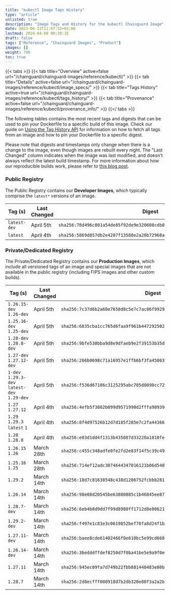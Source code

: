 ```yaml
---
title: "kubectl Image Tags History"
type: "article"
unlisted: true
description: "Image Tags and History for the kubectl Chainguard Image"
date: 2023-06-22T11:07:52+02:00
lastmod: 2024-04-08 00:38:35
draft: false
tags: ["Reference", "Chainguard Images", "Product"]
images: []
weight: 700
toc: true
---
```


{{< tabs >}}
{{< tab title="Overview" active=false url="/chainguard/chainguard-images/reference/kubectl/" >}}
{{< tab title="Details" active=false url="/chainguard/chainguard-images/reference/kubectl/image_specs/" >}}
{{< tab title="Tags History" active=true url="/chainguard/chainguard-images/reference/kubectl/tags_history/" >}}
{{< tab title="Provenance" active=false url="/chainguard/chainguard-images/reference/kubectl/provenance_info/" >}}
{{</ tabs >}}

The following tables contains the most recent tags and digests that can be used to pin your Dockerfile to a specific build of this image. Check our guide on [Using the Tag History API](/chainguard/chainguard-images/using-the-tag-history-api/) for information on how to fetch all tags from an image and how to pin your Dockerfile to a specific digest.

Please note that digests and timestamps only change when there is a change to the image, even though images are rebuilt every night. The "Last Changed" column indicates when the image was last modified, and doesn't always reflect the latest build timestamp. For more information about how our reproducible builds work, please refer to [this blog post](https://www.chainguard.dev/unchained/reproducing-chainguards-reproducible-image-builds).

### Public Registry
The Public Registry contains our **Developer Images**, which typically comprise the `latest*` versions of an image.

| Tag (s)       | Last Changed | Digest                                                                    |
|---------------|--------------|---------------------------------------------------------------------------|
|  `latest-dev` | April 5th    | `sha256:78d496c801a54de85f92de9e320608cdb05ff162124258227795f63e235a210e` |
|  `latest`     | April 4th    | `sha256:5869d857db2e4207f13580e2a28b72968a50b04e83d49219d0c9b6a5568923a5` |


### Private/Dedicated Registry
The Private/Dedicated Registry contains our **Production Images**, which include all versioned tags of an image and special images that are not available in the public registry (including FIPS images and other custom builds).

| Tag (s)                                       | Last Changed | Digest                                                                    |
|-----------------------------------------------|--------------|---------------------------------------------------------------------------|
|  `1.26.15-dev` `1.26-dev`                     | April 5th    | `sha256:7c37d6b2a60e7658d8c5e7c7ac06f9929c5a21c4be3a47323b7274384945bdc0` |
|  `1.25.16-dev` `1.25-dev`                     | April 5th    | `sha256:6835cba1cc765d6faa9f961b4472925029bdbf439604490a38bf3dd9acf0e865` |
|  `1.28-dev` `1.28.8-dev`                      | April 5th    | `sha256:9bfe530bba9d8e9dfaeb9e2f39153b35dec5e21edd05ab27ca100ef8b8133a9c` |
|  `1.27-dev` `1.27.12-dev`                     | April 5th    | `sha256:266b0698c71a16957e1ffb6bf3fa45003cfc6ecce97897a355ce69f5d5220804` |
|  `1-dev` `1.29.3-dev` `latest-dev` `1.29-dev` | April 5th    | `sha256:f536d67186c3125295abc705d0090cc72ffc17efae2b6e695819ec26f07a212b` |
|  `1.27` `1.27.12`                             | April 4th    | `sha256:4efb5f3802b099d9571990d2fffa989392632e0c48c8e9e539310cdbbf8aa227` |
|  `1.29` `1.29.3` `latest` `1`                 | April 4th    | `sha256:8f4d97526b12d7d185f285e7c2fa44366c5e7b07d4cf08cb26e04b5d828eebbf` |
|  `1.28` `1.28.8`                              | April 4th    | `sha256:e03d1dd4f1313b435087d33228a1810fe32a0b98c7c480e63abd419bc27c0954` |
|  `1.26.15` `1.26`                             | March 28th   | `sha256:c455c348adfe0fe2fd2e83f14f5c39c4944f09d17a000c1eeb1c4563037ab7f4` |
|  `1.25.16` `1.25`                             | March 28th   | `sha256:714ef12adc3074644347016121b06d540331299c217989db5730db4c67561897` |
|  `1.29.2`                                     | March 14th   | `sha256:18d7c81638548c438d1206752fcbbb28111c92cd075acb5289ca75f5589b961d` |
|  `1.26.14`                                    | March 14th   | `sha256:98e08d20545be63880885c1b46845ee87172192284c9b432b820267b92f834aa` |
|  `1.28.7-dev`                                 | March 14th   | `sha256:6eb4b8d9dd7f99d8980ff1712d8e80621c2887ba4dabbb052a8d39ac2c808e02` |
|  `1.29.2-dev`                                 | March 14th   | `sha256:f497e1c83e3c0619852bef70fa8d24f1b5b441bedaa242dde28fb11eb336c0f9` |
|  `1.27.11-dev`                                | March 14th   | `sha256:baee8cde61402466f0e610bc5e99cd668667d08415326b8f6afc4f920dc62791` |
|  `1.26.14-dev`                                | March 14th   | `sha256:3bedddffdef8250d7f0ba41be5e9a9f0e8437cfc2ad7a44d532b649672268a36` |
|  `1.27.11`                                    | March 14th   | `sha256:945ec09fa7d749b22fbb881448483e80b1d02704fd9bd566cb896ec074e5cc34` |
|  `1.28.7`                                     | March 14th   | `sha256:2d8ecfff000918d7b2db320e80f3a2a2b986cdcea5d4b537eec3075047a88b63` |

